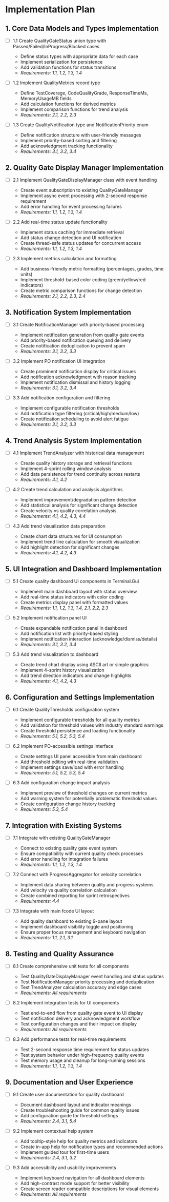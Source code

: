 # Implementation Plan

## 1. Core Data Models and Types Implementation

- [ ] 1.1 Create QualityGateStatus union type with Passed/Failed/InProgress/Blocked cases
  - Define status types with appropriate data for each case
  - Implement serialization for persistence
  - Add validation functions for status transitions
  - _Requirements: 1.1, 1.2, 1.3, 1.4_

- [ ] 1.2 Implement QualityMetrics record type
  - Define TestCoverage, CodeQualityGrade, ResponseTimeMs, MemoryUsageMB fields
  - Add calculation functions for derived metrics
  - Implement comparison functions for trend analysis
  - _Requirements: 2.1, 2.2, 2.3_

- [ ] 1.3 Create QualityNotification type and NotificationPriority enum
  - Define notification structure with user-friendly messages
  - Implement priority-based sorting and filtering
  - Add acknowledgment tracking functionality
  - _Requirements: 3.1, 3.2, 3.4_

## 2. Quality Gate Display Manager Implementation

- [ ] 2.1 Implement QualityGateDisplayManager class with event handling
  - Create event subscription to existing QualityGateManager
  - Implement async event processing with 2-second response requirement
  - Add error handling for event processing failures
  - _Requirements: 1.1, 1.2, 1.3, 1.4_

- [ ] 2.2 Add real-time status update functionality
  - Implement status caching for immediate retrieval
  - Add status change detection and UI notification
  - Create thread-safe status updates for concurrent access
  - _Requirements: 1.1, 1.2, 1.3, 1.4_

- [ ] 2.3 Implement metrics calculation and formatting
  - Add business-friendly metric formatting (percentages, grades, time units)
  - Implement threshold-based color coding (green/yellow/red indicators)
  - Create metric comparison functions for change detection
  - _Requirements: 2.1, 2.2, 2.3, 2.4_

## 3. Notification System Implementation

- [ ] 3.1 Create NotificationManager with priority-based processing
  - Implement notification generation from quality gate events
  - Add priority-based notification queuing and delivery
  - Create notification deduplication to prevent spam
  - _Requirements: 3.1, 3.2, 3.3_

- [ ] 3.2 Implement PO notification UI integration
  - Create prominent notification display for critical issues
  - Add notification acknowledgment with reason tracking
  - Implement notification dismissal and history logging
  - _Requirements: 3.1, 3.2, 3.4_

- [ ] 3.3 Add notification configuration and filtering
  - Implement configurable notification thresholds
  - Add notification type filtering (critical/high/medium/low)
  - Create notification scheduling to avoid alert fatigue
  - _Requirements: 3.1, 3.2, 3.3_

## 4. Trend Analysis System Implementation

- [ ] 4.1 Implement TrendAnalyzer with historical data management
  - Create quality history storage and retrieval functions
  - Implement 4-sprint rolling window analysis
  - Add data persistence for trend continuity across restarts
  - _Requirements: 4.1, 4.2_

- [ ] 4.2 Create trend calculation and analysis algorithms
  - Implement improvement/degradation pattern detection
  - Add statistical analysis for significant change detection
  - Create velocity vs quality correlation analysis
  - _Requirements: 4.1, 4.2, 4.3, 4.4_

- [ ] 4.3 Add trend visualization data preparation
  - Create chart data structures for UI consumption
  - Implement trend line calculation for smooth visualization
  - Add highlight detection for significant changes
  - _Requirements: 4.1, 4.2, 4.3_

## 5. UI Integration and Dashboard Implementation

- [ ] 5.1 Create quality dashboard UI components in Terminal.Gui
  - Implement main dashboard layout with status overview
  - Add real-time status indicators with color coding
  - Create metrics display panel with formatted values
  - _Requirements: 1.1, 1.2, 1.3, 1.4, 2.1, 2.2, 2.3_

- [ ] 5.2 Implement notification panel UI
  - Create expandable notification panel in dashboard
  - Add notification list with priority-based styling
  - Implement notification interaction (acknowledge/dismiss/details)
  - _Requirements: 3.1, 3.2, 3.4_

- [ ] 5.3 Add trend visualization to dashboard
  - Create trend chart display using ASCII art or simple graphics
  - Implement 4-sprint history visualization
  - Add trend direction indicators and change highlights
  - _Requirements: 4.1, 4.2, 4.3_

## 6. Configuration and Settings Implementation

- [ ] 6.1 Create QualityThresholds configuration system
  - Implement configurable thresholds for all quality metrics
  - Add validation for threshold values with industry standard warnings
  - Create threshold persistence and loading functionality
  - _Requirements: 5.1, 5.2, 5.3, 5.4_

- [ ] 6.2 Implement PO-accessible settings interface
  - Create settings UI panel accessible from main dashboard
  - Add threshold editing with real-time validation
  - Implement settings save/load with error handling
  - _Requirements: 5.1, 5.2, 5.3, 5.4_

- [ ] 6.3 Add configuration change impact analysis
  - Implement preview of threshold changes on current metrics
  - Add warning system for potentially problematic threshold values
  - Create configuration change history tracking
  - _Requirements: 5.3, 5.4_

## 7. Integration with Existing Systems

- [ ] 7.1 Integrate with existing QualityGateManager
  - Connect to existing quality gate event system
  - Ensure compatibility with current quality check processes
  - Add error handling for integration failures
  - _Requirements: 1.1, 1.2, 1.3, 1.4_

- [ ] 7.2 Connect with ProgressAggregator for velocity correlation
  - Implement data sharing between quality and progress systems
  - Add velocity vs quality correlation calculation
  - Create combined reporting for sprint retrospectives
  - _Requirements: 4.4_

- [ ] 7.3 Integrate with main fcode UI layout
  - Add quality dashboard to existing 9-pane layout
  - Implement dashboard visibility toggle and positioning
  - Ensure proper focus management and keyboard navigation
  - _Requirements: 1.1, 2.1, 3.1_

## 8. Testing and Quality Assurance

- [ ] 8.1 Create comprehensive unit tests for all components
  - Test QualityGateDisplayManager event handling and status updates
  - Test NotificationManager priority processing and deduplication
  - Test TrendAnalyzer calculation accuracy and edge cases
  - _Requirements: All requirements_

- [ ] 8.2 Implement integration tests for UI components
  - Test end-to-end flow from quality gate event to UI display
  - Test notification delivery and acknowledgment workflow
  - Test configuration changes and their impact on display
  - _Requirements: All requirements_

- [ ] 8.3 Add performance tests for real-time requirements
  - Test 2-second response time requirement for status updates
  - Test system behavior under high-frequency quality events
  - Test memory usage and cleanup for long-running sessions
  - _Requirements: 1.1, 1.2, 1.3, 1.4_

## 9. Documentation and User Experience

- [ ] 9.1 Create user documentation for quality dashboard
  - Document dashboard layout and indicator meanings
  - Create troubleshooting guide for common quality issues
  - Add configuration guide for threshold settings
  - _Requirements: 2.4, 3.1, 5.4_

- [ ] 9.2 Implement contextual help system
  - Add tooltip-style help for quality metrics and indicators
  - Create in-app help for notification types and recommended actions
  - Implement guided tour for first-time users
  - _Requirements: 2.4, 3.1, 3.2_

- [ ] 9.3 Add accessibility and usability improvements
  - Implement keyboard navigation for all dashboard elements
  - Add high-contrast mode support for better visibility
  - Create screen reader compatible descriptions for visual elements
  - _Requirements: All requirements_
